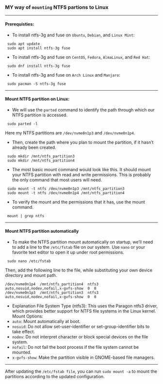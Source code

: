 ### MY way of `mounting` NTFS partions to Linux
---
#### Prerequisties:
- To install ntfs-3g and fuse on `Ubuntu`, `Debian`, and `Linux Mint`:
```
 sudo apt update
 sudo apt install ntfs-3g fuse
```
- To install ntfs-3g and fuse on `CentOS`, `Fedora`, `AlmaLinux`, and `Red Hat`:
```
 sudo dnf install ntfs-3g fuse
```
- To install ntfs-3g and fuse on `Arch Linux` and `Manjaro`:
```
 sudo pacman -S ntfs-3g fuse
```
---
#### Mount NTFS partition on Linux:
- We will use the `parted` command to identify the path through which our NTFS partition is accessed.
```
 sudo parted -l
```
Here my NTFS partitions are `/dev/nvme0n1p3` and `/dev/nvme0n1p4`.

- Then, create the path where you plan to mount the partition, if it hasn’t already been created.
```
 sudo mkdir /mnt/ntfs_partition3
 sudo mkdir /mnt/ntfs_partition4
```
- The most basic mount command would look like this. It should mount your NTFS partition with read and write permissions. This is probably the only command that most users will need.
```
 sudo mount -t ntfs /dev/nvme0n1p3 /mnt/ntfs_partition3
 sudo mount -t ntfs /dev/nvme0n1p4 /mnt/ntfs_partition4
```
- To verify the mount and the permissions that it has, use the mount command.
```
 mount | grep ntfs
```
---
#### Mount NTFS partition automatically
- To make the NTFS partition mount automatically on startup, we’ll need to add a line to the `/etc/fstab` file on our system. Use `nano` or your favorite text editor to open it up under root permissions.
```
 sudo nano /etc/fstab
```
Then, add the following line to the file, while substituting your own device directory and mount path.
```
/dev/nvme0n1p4  /mnt/ntfs_partition4  ntfs3  auto,nosuid,nodev,nofail,x-gvfs-show  0  0
/dev/nvme0n1p3  /mnt/ntfs_partition3  ntfs3  auto,nosuid,nodev,nofail,x-gvfs-show  0  0
```
- Explanation
File System Type (ntfs3): This uses the Paragon ntfs3 driver, which provides better support for NTFS file systems in the Linux kernel.
Mount Options:
- `auto`: Mount automatically at boot.
- `nosuid`: Do not allow set-user-identifier or set-group-identifier bits to take effect.
- `nodev`: Do not interpret character or block special devices on the file system.
- `nofail`: Do not fail the boot process if the file system cannot be mounted.
- `x-gvfs-show`: Make the partition visible in GNOME-based file managers.
---
After updating the `/etc/fstab file`, you can run `sudo mount -a` to mount the partitions according to the updated configuration.
